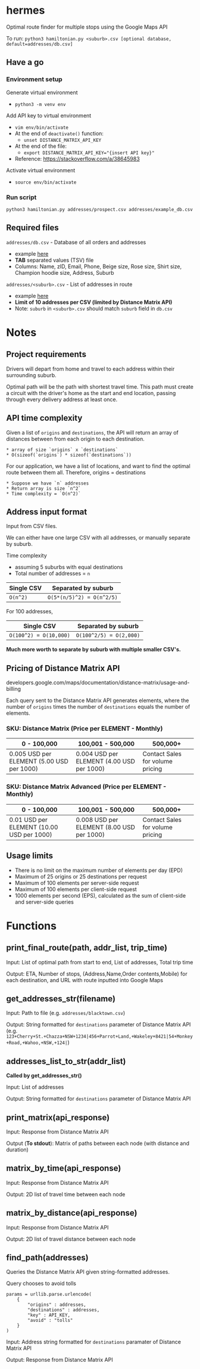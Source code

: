 # hermes

Optimal route finder for multiple stops using the Google Maps API

To run:
`python3 hamiltonian.py <suburb>.csv [optional database, default=addresses/db.csv]`

## Have a go

### Environment setup

Generate virtual environment
* `python3 -m venv env`

Add API key to virtual environment
* `vim env/bin/activate`
* At the end of `deactivate()` function:
    * `unset DISTANCE_MATRIX_API_KEY`
* At the end of the file:
    * `export DISTANCE_MATRIX_API_KEY="{insert API key}"`
* Reference: https://stackoverflow.com/a/38645983

Activate virtual environment
* `source env/bin/activate`


### Run script
`python3 hamiltonian.py addresses/prospect.csv addresses/example_db.csv`


## Required files
`addresses/db.csv` - Database of all orders and addresses
* example [here](addresses/example_db.csv)
* **TAB** separated values (TSV) file
* Columns: Name, zID, Email, Phone, Beige size, Rose size, Shirt size, Champion hoodie size, Address, Suburb

`addresses/<suburb>.csv` - List of addresses in route
* example [here](addresses/prospect.csv)
* **Limit of 10 addresses per CSV (limited by Distance Matrix API)**
* Note: `suburb` in `<suburb>.csv` should match `suburb` field in `db.csv`


# Notes
## Project requirements
Drivers will depart from home and travel to each address within their surrounding suburb.

Optimal path will be the path with shortest travel time. This path must create a circuit with the driver's home as the start and end location, passing through every delivery address at least once.


## API time complexity
Given a list of `origins` and `destinations`, the API will return an array of distances between from each origin to each destination.

    * array of size `origins` x `destinations` 
    * O(sizeof(`origins`) * sizeof(`destinations`)) 
    
For our application, we have a list of locations, and want to find the optimal route between them all. Therefore, origins = destinations

    * Suppose we have `n` addresses
    * Return array is size `n^2`
    * Time complexity = `O(n^2)`


## Address input format
Input from CSV files.

We can either have one large CSV with all addresses, or manually separate by suburb.

Time complexity
* assuming 5 suburbs with equal destinations
* Total number of addresses = `n`

Single CSV | Separated by suburb
--- | ---
`O(n^2)` | `O(5*(n/5)^2) = O(n^2/5)`

For 100 addresses,

Single CSV | Separated by suburb
--- | ---
`O(100^2) = O(10,000)` | `O(100^2/5) = O(2,000)`

**Much more worth to separate by suburb with multiple smaller CSV's.**

## Pricing of Distance Matrix API
developers.google.com/maps/documentation/distance-matrix/usage-and-billing

Each query sent to the Distance Matrix API generates elements, where the number of `origins` times the number of `destinations` equals the number of elements.

### SKU: Distance Matrix (Price per ELEMENT - Monthly)
0 - 100,000 | 100,001 - 500,000 | 500,000+
--- | --- | ---
0.005 USD per ELEMENT (5.00 USD per 1000) | 0.004 USD per ELEMENT (4.00 USD per 1000) | Contact Sales for volume pricing

### SKU: Distance Matrix Advanced (Price per ELEMENT - Monthly)
0 - 100,000 | 100,001 - 500,000 | 500,000+
--- | --- | ---
0.01 USD per ELEMENT (10.00 USD per 1000) | 0.008 USD per ELEMENT (8.00 USD per 1000) | Contact Sales for volume pricing

## Usage limits
* There is no limit on the maximum number of elements per day (EPD)
* Maximum of 25 origins or 25 destinations per request
* Maximum of 100 elements per server-side request
* Maximum of 100 elements per client-side request
* 1000 elements per second (EPS), calculated as the sum of client-side and server-side queries


# Functions

## print_final_route(path, addr_list, trip_time)
Input: List of optimal path from start to end, List of addresses, Total trip time

Output: ETA, Number of stops, (Address,Name,Order contents,Mobile) for each destination, and URL with route inputted into Google Maps

## get_addresses_str(filename)
Input: Path to file (e.g. `addresses/blacktown.csv`)

Output: String formatted for `destinations` parameter of Distance Matrix API (e.g. `123+Cherry+St.+Chazza+NSW+1234|456+Parrot+Land,+Wakeley+8421|54+Monkey+Road,+Wahoo,+NSW,+124|`)

## addresses_list_to_str(addr_list)
**Called by get_addresses_str()**

Input: List of addresses

Output: String formatted for `destinations` parameter of Distance Matrix API

## print_matrix(api_response)
Input: Response from Distance Matrix API

Output (**To stdout**): Matrix of paths between each node (with distance and duration)

## matrix_by_time(api_response)
Input: Response from Distance Matrix API

Output: 2D list of travel time between each node

## matrix_by_distance(api_response)
Input: Response from Distance Matrix API

Output: 2D list of travel distance between each node

## find_path(addresses)
Queries the Distance Matrix API given string-formatted addresses.

Query chooses to avoid tolls
```
params = urllib.parse.urlencode(
    {
        "origins" : addresses,
        "destinations" : addresses,
        "key" : API_KEY,
        "avoid" : "tolls"
    }
)
```

Input: Address string formatted for `destinations` paramater of Distance Matrix API

Output: Response from Distance Matrix API